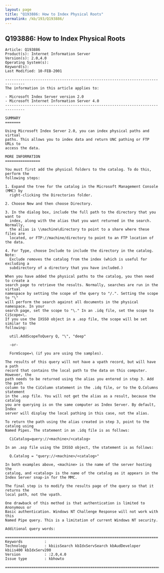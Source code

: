 ```yaml
---
layout: page
title: "Q193886: How to Index Physical Roots"
permalink: /kb/193/Q193886/
---
```


## Q193886: How to Index Physical Roots

	Article: Q193886
	Product(s): Internet Information Server
	Version(s): 2.0,4.0
	Operating System(s): 
	Keyword(s): 
	Last Modified: 10-FEB-2001
	
	-------------------------------------------------------------------------------
	The information in this article applies to:
	
	- Microsoft Index Server version 2.0 
	- Microsoft Internet Information Server 4.0 
	-------------------------------------------------------------------------------
	
	SUMMARY
	=======
	
	Using Microsoft Index Server 2.0, you can index physical paths and virtual
	paths. This allows you to index data and return UNC pathing or FTP URLs to
	access the data.
	
	MORE INFORMATION
	================
	
	You must first add the physical folders to the catalog. To do this, perform the
	following steps:
	
	1. Expand the tree for the catalog in the Microsoft Management Console (MMC) by
	  right-clicking the Directories folder.
	
	2. Choose New and then choose Directory.
	
	3. In the dialog box, include the full path to the directory that you want to
	  index, along with the alias that you want returned in the search. Normally,
	  the alias is \\machine\directory to point to a share where these files are
	  located, or FTP://machine/directory to point to an FTP location of the data.
	
	4. For Type, choose Include to include the directory in the catalog. Note:
	  Exclude removes the catalog from the index (which is useful for excluding a
	  subdirectory of a directory that you have included.)
	
	When you have added the physical paths to the catalog, you then need to create a
	search page to retrieve the results. Normally, searches are run in the virtual
	namespace by setting the scope of the query to "/.". Setting the scope to "\"
	will perform the search against all documents in the physical namespace. In your
	search page, set the scope to "\." In an .idq file, set the scope to CiScope=\.
	If you use the IXSSO object in a .asp file, the scope will be set similar to the
	following:
	
	  util.AddScopeToQuery Q, "\", "deep"
	
	  -or-
	
	  FormScope=\ (if you are using the samples).
	
	The results of this query will not have a vpath record, but will have a path
	record that contains the local path to the data on this computer. However, the
	path needs to be returned using the alias you entered in step 3. Add the path
	column to the CiColumn statement in the .idq file, or to the Q.Columns statement
	in the .asp file. You will not get the alias as a result, because the catalog
	you are querying is on the same computer as Index Server. By default, Index
	server will display the local pathing in this case, not the alias.
	
	To return the path using the alias created in step 3, point to the catalog using
	Named Pipes. The statement in an .idq file is as follows:
	
	  CiCatalog=query://<machine>/<catalog>
	
	In an .asp file using the IXSSO object, the statement is as follows:
	
	  Q.Catalog = "query://<machine>/<catalog>"
	
	In both examples above, <machine> is the name of the server hosting the
	catalog, and <catalog> is the name of the catalog as it appears in the
	Index Server snap-in for the MMC.
	
	The final step is to modify the results page of the query so that it returns the
	local path, not the vpath.
	
	One drawback of this method is that authentication is limited to Anonymous or
	Basic authentication. Windows NT Challenge Response will not work with this
	Named Pipe query. This is a limitation of current Windows NT security.
	
	Additional query words:
	
	======================================================================
	Keywords          :  
	Technology        : kbiisSearch kbIdxServSearch kbAudDeveloper kbiis400 kbIdxServ200
	Version           : :2.0,4.0
	Issue type        : kbhowto
	
	=============================================================================
	
